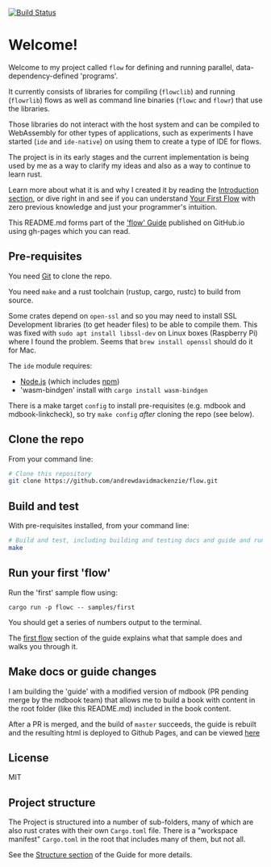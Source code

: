 [![Build Status](https://travis-ci.org/andrewdavidmackenzie/flow.svg?branch=master)](https://travis-ci.org/andrewdavidmackenzie/flow)

# Welcome!
Welcome to my project called `flow` for defining and running parallel, data-dependency-defined 'programs'.

It currently consists of libraries for compiling (`flowclib`) and running (`flowrlib`) flows as 
well as command line binaries (`flowc` and `flowr`) that use the libraries. 

Those libraries do not interact with the host system and can be compiled to WebAssembly for other types of applications, such as experiments I have started (`ide` and `ide-native`) on using them to create a type of IDE for flows.
 
The project is in its early stages and the current implementation is being used by me as a way to clarify my ideas and also as a way to continue to learn rust.
 
Learn more about what it is and why I created it by reading the [Introduction section](docs/introduction/introduction.md), or dive right in and see if you can understand [Your First Flow](docs/first_flow/first_flow.md) with zero previous knowledge and just your programmer's intuition.
 
This README.md forms part of the ['flow' Guide](http://andrewdavidmackenzie.github.io/flow/) published on GitHub.io using gh-pages which you can read.

## Pre-requisites
You need [Git](https://git-scm.com) to clone the repo.

You need `make` and a rust toolchain (rustup, cargo, rustc) to build from source.

Some crates depend on `open-ssl` and so you may need to install SSL Development libraries (to get header files) 
to be able to compile them. This was fixed with `sudo apt install libssl-dev` on Linux boxes (Raspberry Pi)
where I found the problem. Seems that `brew install openssl` should do it for Mac.

The `ide` module requires:
* [Node.js](https://nodejs.org/en/download/) (which includes [npm](http://npmjs.com))
* 'wasm-bindgen' install with `cargo install wasm-bindgen` 

There is a make target `config` to install pre-requisites (e.g. mdbook and mdbook-linkcheck), so try `make config` *after* cloning the repo (see below).

## Clone the repo
From your command line:

```bash
# Clone this repository
git clone https://github.com/andrewdavidmackenzie/flow.git
```

## Build and test
With pre-requisites installed, from your command line:

```bash
# Build and test, including building and testing docs and guide and running supplied samples and checking their output is correct
make
```

## Run your first 'flow'
Run the 'first' sample flow using:

```cargo run -p flowc -- samples/first```

You should get a series of numbers output to the terminal.

The [first flow](docs/first_flow/first_flow.md) section of the guide explains what that sample does and walks you through it.

## Make docs or guide changes
I am building the 'guide' with a modified version of mdbook (PR pending merge by the mdbook team) that allows me to build a book with content in the root folder (like this README.md) included in the book content.

After a PR is merged, and the build of `master` succeeds, the guide is rebuilt and the resulting html is deployed to Github Pages, and can be viewed [here](http://andrewdavidmackenzie.github.io/flow/)

## License
MIT

## Project structure
The Project is structured into a number of sub-folders, many of which are also rust crates with their own 
`Cargo.toml` file. There is a "workspace manifest" `Cargo.toml` in the root that includes many of them, but not
all.

See the [Structure section](docs/developing/structure.md) of the Guide for more details.
